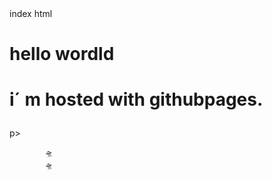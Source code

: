 <!doctype html>   index html
<html>
      <body>
            <h1> hello wordld <h1>
                  <p> i´ m hosted with githubpages.</h1>p>
            </body>
                              
                                                             

   
       
                        
            🛸      
            🛸  

</html>
